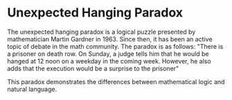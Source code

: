 # Unexpected Hanging Paradox

The unexpected hanging paradox is a logical puzzle presented by mathematician Martin Gardner in 1963. Since then, it has been an active topic of debate in the math community. The paradox is as follows:
"There is a prisoner on death row. On Sunday, a judge tells him that he would be hanged at 12 noon on a weekday in the coming week. However, he also adds that the execution would be a surprise to the prisoner"

This paradox demonstrates the differences between mathematical logic and natural language.
